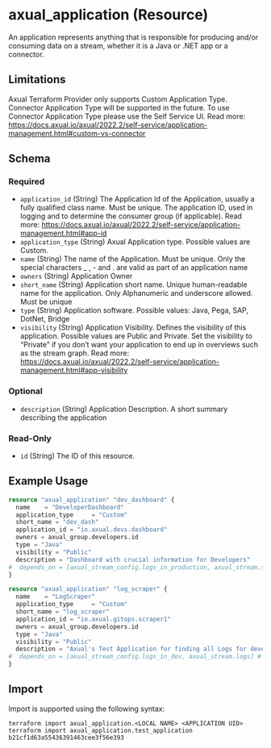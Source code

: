 # axual_application (Resource)

An application represents anything that is responsible for producing and/or consuming data on a stream, whether it is a Java or .NET app or a connector.

## Limitations
Axual Terraform Provider only supports Custom Application Type. Connector Application Type will be supported in the future. To use Connector Application Type please use the Self Service UI. Read more: https://docs.axual.io/axual/2022.2/self-service/application-management.html#custom-vs-connector

<!-- schema generated by tfplugindocs -->
## Schema

### Required

- `application_id` (String) The Application Id of the Application, usually a fully qualified class name. Must be unique. The application ID, used in logging and to determine the consumer group (if applicable). Read more: https://docs.axual.io/axual/2022.2/self-service/application-management.html#app-id
- `application_type` (String) Axual Application type. Possible values are Custom.
- `name` (String) The name of the Application. Must be unique. Only the special characters _ , - and . are valid as part of an application name
- `owners` (String) Application Owner
- `short_name` (String) Application short name. Unique human-readable name for the application. Only Alphanumeric and underscore allowed. Must be unique
- `type` (String) Application software. Possible values: Java, Pega, SAP, DotNet, Bridge
- `visibility` (String) Application Visibility. Defines the visibility of this application. Possible values are Public and Private. Set the visibility to “Private” if you don’t want your application to end up in overviews such as the stream graph. Read more: https://docs.axual.io/axual/2022.2/self-service/application-management.html#app-visibility

### Optional

- `description` (String) Application Description. A short summary describing the application

### Read-Only

- `id` (String) The ID of this resource.

## Example Usage

```terraform
resource "axual_application" "dev_dashboard" {
  name    = "DeveloperDashboard"
  application_type     = "Custom"
  short_name = "dev_dash"
  application_id = "io.axual.devs.dashboard"
  owners = axual_group.developers.id
  type = "Java"
  visibility = "Public"
  description = "Dashboard with crucial information for Developers"
#  depends_on = [axual_stream_config.logs_in_production, axual_stream.support] # This is a workaround when all resources get deleted at once, to delete stream_config and stream before application. Mentioned in index.md
}

resource "axual_application" "log_scraper" {
  name    = "LogScraper"
  application_type     = "Custom"
  short_name = "log_scraper"
  application_id = "io.axual.gitops.scraper1"
  owners = axual_group.developers.id
  type = "Java"
  visibility = "Public"
  description = "Axual's Test Application for finding all Logs for developers"
#  depends_on = [axual_stream_config.logs_in_dev, axual_stream.logs] # This is a workaround when all resources get deleted at once, to delete stream_config and stream before application. Mentioned in index.md
}
```

## Import

Import is supported using the following syntax:

```shell
terraform import axual_application.<LOCAL NAME> <APPLICATION UID>
terraform import axual_application.test_application b21cf1d63a55436391463cee3f56e393
```